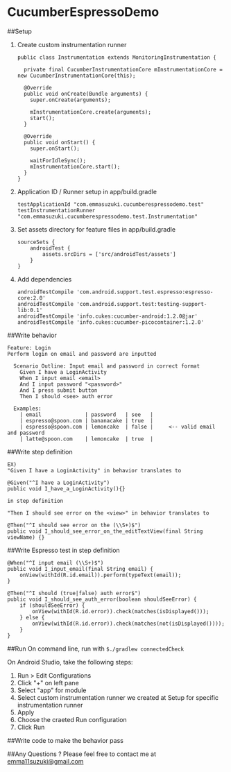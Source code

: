 CucumberEspressoDemo
====================

##Setup
1. Create custom instrumentation runner

    ```
    public class Instrumentation extends MonitoringInstrumentation {

      private final CucumberInstrumentationCore mInstrumentationCore = new CucumberInstrumentationCore(this);

      @Override
      public void onCreate(Bundle arguments) {
        super.onCreate(arguments);

        mInstrumentationCore.create(arguments);
        start();
      }

      @Override
      public void onStart() {
        super.onStart();

        waitForIdleSync();
        mInstrumentationCore.start();
      }
    }
    ```

2. Application ID / Runner setup in app/build.gradle

    ```
    testApplicationId "com.emmasuzuki.cucumberespressodemo.test"
    testInstrumentationRunner "com.emmasuzuki.cucumberespressodemo.test.Instrumentation"
    ```

3. Set assets directory for feature files in app/build.gradle

    ```
    sourceSets {
        androidTest {
            assets.srcDirs = ['src/androidTest/assets']
        }
    }
    ```

4. Add dependencies

    ```
    androidTestCompile 'com.android.support.test.espresso:espresso-core:2.0'
    androidTestCompile 'com.android.support.test:testing-support-lib:0.1'
    androidTestCompile 'info.cukes:cucumber-android:1.2.0@jar'
    androidTestCompile 'info.cukes:cucumber-picocontainer:1.2.0'
    ```
    
##Write behavior
    
    Feature: Login
    Perform login on email and password are inputted

      Scenario Outline: Input email and password in correct format
        Given I have a LoginActivity
        When I input email <email>
        And I input password "<password>"
        And I press submit button
        Then I should <see> auth error

      Examples:
        | email              | password   | see   |
        | espresso@spoon.com | bananacake | true  |
        | espresso@spoon.com | lemoncake  | false |     <-- valid email and password
        | latte@spoon.com    | lemoncake  | true  |
    
    
##Write step definition

    EX) 
    "Given I have a LoginActivity" in behavior translates to
    
    @Given("^I have a LoginActivity")
    public void I_have_a_LoginActivity(){}
    
    in step definition
    
    "Then I should see error on the <view>" in behavior translates to
    
    @Then("^I should see error on the (\\S+)$")
    public void I_should_see_error_on_the_editTextView(final String viewName) {}
    
##Write Espresso test in step definition

    @When("^I input email (\\S+)$")
    public void I_input_email(final String email) {
        onView(withId(R.id.email)).perform(typeText(email));
    }
    
    @Then("^I should (true|false) auth error$")
    public void I_should_see_auth_error(boolean shouldSeeError) {
        if (shouldSeeError) {
            onView(withId(R.id.error)).check(matches(isDisplayed()));
        } else {
            onView(withId(R.id.error)).check(matches(not(isDisplayed())));
        }
    }

##Run
On command line, run with `$./gradlew connectedCheck`

On Android Studio, take the following steps:

1. Run > Edit Configurations
2. Click "+" on left pane
3. Select "app" for module
4. Select custom instrumentation runner we created at Setup for specific instrumentation runner
5. Apply
6. Choose the craeted Run configuration 
7. Click Run
    
##Write code to make the behavior pass

##Any Questions ? 
Please feel free to contact me at emma11suzuki@gmail.com
